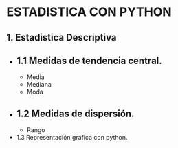 # ESTADISTICA CON PYTHON


## 1. Estadistica Descriptiva
 - 1.1 Medidas de tendencia central.
    -
    - Media
    - Mediana
    - Moda
 - 1.2 Medidas de dispersión.
    -
    - Rango
 - 1.3 Representación gráfica con python.